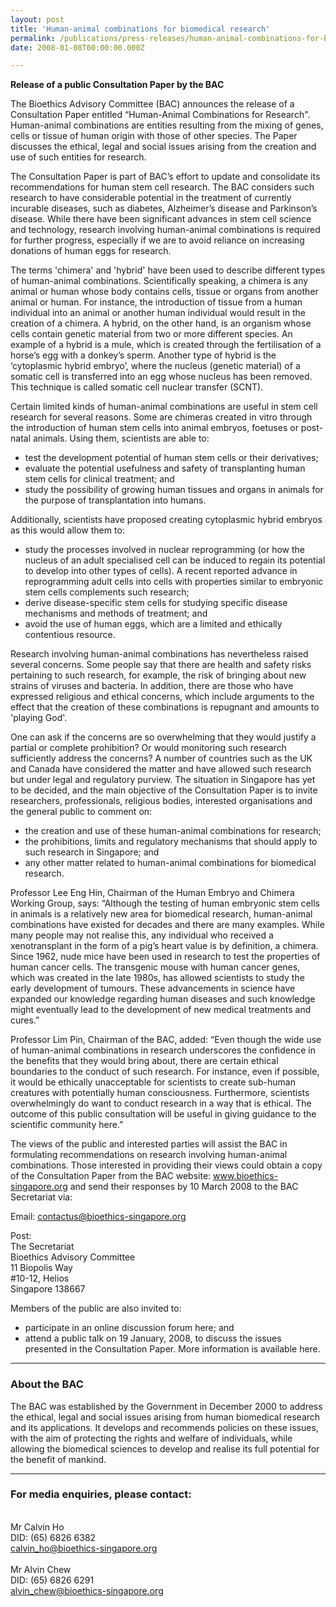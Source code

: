 ```yaml
---
layout: post
title: 'Human-animal combinations for biomedical research'
permalink: /publications/press-releases/human-animal-combinations-for-biomedical-research
date: 2008-01-08T00:00:00.000Z

---
```



**Release of a public Consultation Paper by the BAC**

The Bioethics Advisory Committee (BAC) announces the release of a Consultation Paper entitled “Human-Animal Combinations for Research". Human-animal combinations are entities resulting from the mixing of genes, cells or tissue of human origin with those of other species. The Paper discusses the ethical, legal and social issues arising from the creation and use of such entities for research. 

The Consultation Paper is part of BAC’s effort to update and consolidate its recommendations for human stem cell research. The BAC considers such research to have considerable potential in the treatment of currently incurable diseases, such as diabetes, Alzheimer’s disease and Parkinson’s disease. While there have been significant advances in stem cell science and technology, research involving human-animal combinations is required for further progress, especially if we are to avoid reliance on increasing donations of human eggs for research.

The terms 'chimera' and 'hybrid' have been used to describe different types of human-animal combinations. Scientifically speaking, a chimera is any animal or human whose body contains cells, tissue or organs from another animal or human. For instance, the introduction of tissue from a human individual into an animal or another human individual would result in the creation of a chimera. A hybrid, on the other hand, is an organism whose cells contain genetic material from two or more different species. An example of a hybrid is a mule, which is created through the fertilisation of a horse’s egg with a donkey’s sperm. Another type of hybrid is the ‘cytoplasmic hybrid embryo’, where the nucleus (genetic material) of a somatic cell is transferred into an egg whose nucleus has been removed. This technique is called somatic cell nuclear transfer (SCNT).

Certain limited kinds of human-animal combinations are useful in stem cell research for several reasons. Some are chimeras created in vitro through the introduction of human stem cells into animal embryos, foetuses or post-natal animals. Using them, scientists are able to:
- test the development potential of human stem cells or their derivatives;
- evaluate the potential usefulness and safety of transplanting human stem cells for clinical treatment; and
- study the possibility of growing human tissues and organs in animals for the purpose of transplantation into humans.
  
Additionally, scientists have proposed creating cytoplasmic hybrid embryos as this would allow them to:
- study the processes involved in nuclear reprogramming (or how the nucleus of an adult specialised cell can be induced to regain its potential to develop into other types of cells). A recent reported advance in reprogramming adult cells into cells with properties similar to embryonic stem cells complements such research;       
- derive disease-specific stem cells for studying specific disease mechanisms and methods of treatment; and       
- avoid the use of human eggs, which are a limited and ethically contentious resource.

Research involving human-animal combinations has nevertheless raised several concerns. Some people say that there are health and safety risks pertaining to such research, for example, the risk of bringing about new strains of viruses and bacteria. In addition, there are those who have expressed religious and ethical concerns, which include arguments to the effect that the creation of these combinations is repugnant and amounts to 'playing God'.

One can ask if the concerns are so overwhelming that they would justify a partial or complete prohibition? Or would monitoring such research sufficiently address the concerns? A number of countries such as the UK and Canada have considered the matter and have allowed such research but under legal and regulatory purview. The situation in Singapore has yet to be decided, and the main objective of the Consultation Paper is to invite researchers, professionals, religious bodies, interested organisations and the general public to comment on:
- the creation and use of these human-animal combinations for research;       
- the prohibitions, limits and regulatory mechanisms that should apply to such research in Singapore; and       
- any other matter related to human-animal combinations for biomedical research.
 
Professor Lee Eng Hin, Chairman of the Human Embryo and Chimera Working Group, says: “Although the testing of human embryonic stem cells in animals is a relatively new area for biomedical research, human-animal combinations have existed for decades and there are many examples. While many people may not realise this, any individual who received a xenotransplant in the form of a pig’s heart value is by definition, a chimera. Since 1962, nude mice have been used in research to test the properties of human cancer cells. The transgenic mouse with human cancer genes, which was created in the late 1980s, has allowed scientists to study the early development of tumours. These advancements in science have expanded our knowledge regarding human diseases and such knowledge might eventually lead to the development of new medical treatments and cures.”

Professor Lim Pin, Chairman of the BAC, added: “Even though the wide use of human-animal combinations in research underscores the confidence in the benefits that they would bring about, there are certain ethical boundaries to the conduct of such research. For instance, even if possible, it would be ethically unacceptable for scientists to create sub-human creatures with potentially human consciousness. Furthermore, scientists overwhelmingly do want to conduct research in a way that is ethical. The outcome of this public consultation will be useful in giving guidance to the scientific community here.”

The views of the public and interested parties will assist the BAC in formulating recommendations on research involving human-animal combinations. Those interested in providing their views could obtain a copy of the Consultation Paper from the BAC website: www.bioethics-singapore.org and send their responses by 10 March 2008 to the BAC Secretariat via:

Email: <contactus@bioethics-singapore.org>

Post:
<br>The Secretariat
<br>Bioethics Advisory Committee
<br>11 Biopolis Way
<br>#10-12, Helios
<br>Singapore 138667

Members of the public are also invited to:       
- participate in an online discussion forum here; and
- attend a public talk on 19 January, 2008, to discuss the issues presented in the Consultation Paper. More information is available here.

---

### **About the BAC**

The BAC was established by the Government in December 2000 to address the ethical, legal and social issues arising from human biomedical research and its applications. It develops and recommends policies on these issues, with the aim of protecting the rights and welfare of individuals, while allowing the biomedical sciences to develop and realise its full potential for the benefit of mankind.

---

### **For media enquiries, please contact:**

<br>Mr Calvin Ho
<br>DID: (65) 6826 6382
<br><calvin_ho@bioethics-singapore.org>
<br>
<br>Mr Alvin Chew
<br>DID: (65) 6826 6291
<br><alvin_chew@bioethics-singapore.org>

